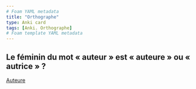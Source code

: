 ```yaml
---
# Foam YAML metadata
title: "Orthographe"
type: Anki card
tags: [Anki. Orthographe]
# Foam template YAML metadata
---
```


## Le féminin du mot « **auteur** » est « auteure » ou « autrice » ?

<!-- notecardId: 1702240225556 -->

[Auteure](https://www.lalanguefrancaise.com/orthographe/auteure-ou-autrice)
